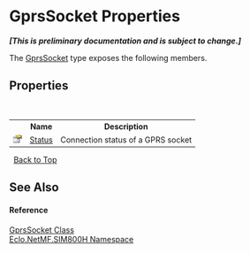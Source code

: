 # GprsSocket Properties
 _**\[This is preliminary documentation and is subject to change.\]**_

The <a href="T_Eclo_NetMF_SIM800H_GprsSocket">GprsSocket</a> type exposes the following members.


## Properties
&nbsp;<table><tr><th></th><th>Name</th><th>Description</th></tr><tr><td>![Public property](media/pubproperty.gif "Public property")</td><td><a href="P_Eclo_NetMF_SIM800H_GprsSocket_Status">Status</a></td><td>
Connection status of a GPRS socket</td></tr></table>&nbsp;
<a href="#gprssocket-properties">Back to Top</a>

## See Also


#### Reference
<a href="T_Eclo_NetMF_SIM800H_GprsSocket">GprsSocket Class</a><br /><a href="N_Eclo_NetMF_SIM800H">Eclo.NetMF.SIM800H Namespace</a><br />